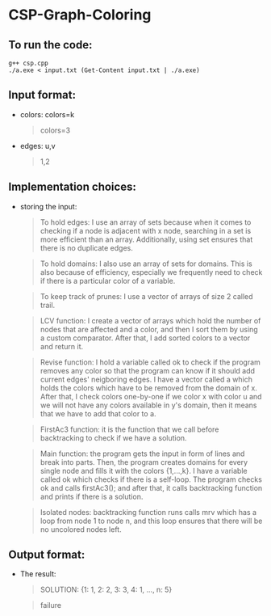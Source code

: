 # CSP-Graph-Coloring
## To run the code:
```
g++ csp.cpp
./a.exe < input.txt (Get-Content input.txt | ./a.exe)
```
## Input format:
* colors: colors=k
    > colors=3
* edges: u,v
    > 1,2
## Implementation choices:
* storing the input:
    > To hold edges: I use an array of sets because when it comes to checking if a node is adjacent with x node, searching in a set is more efficient than an array. Additionally, using set ensures that there is no duplicate edges. 

    > To hold domains: I also use an array of sets for domains. This is also because of efficiency, especially we frequently need to check if there is a particular color of a variable. 

    > To keep track of prunes: I use a vector of arrays of size 2 called trail. 
    
    > LCV function: I create a vector of arrays which hold the number of nodes that are affected and a color, and then I sort them by using a custom comparator. After that, I add sorted colors to a vector and return it.

    > Revise function: I hold a variable called ok to check if the program removes any color so that the program can know if it should add current edges' neigboring edges. I have a vector called a which holds the colors which have to be removed from the domain of x. After that, I check colors one-by-one if we color x with color u and we will not have any colors available in y's domain, then it means that we have to add that color to a.
    
    > FirstAc3 function: it is the function that we call before backtracking to check if we have a solution.

    > Main function: the program gets the input in form of lines and break into parts. Then, the program creates domains for every single node and fills it with the colors {1,...,k}. I have a variable called ok which checks if there is a self-loop. The program checks ok and calls firstAc3(); and after that, it calls backtracking function and prints if there is a solution.

    > Isolated nodes: backtracking function runs calls mrv which has a loop from node 1 to node n, and this loop ensures that there will be no uncolored nodes left. 
## Output format:
* The result:   
    > SOLUTION: {1: 1, 2: 2, 3: 3, 4: 1, ..., n: 5}

    > failure